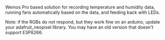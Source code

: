 Wemos Pro based solution for recording temperature and humidity data, running fans automatically based on the data, and feeding back with LEDs.

Note: if the RGBs do not respond, but they work fine on an arduino, update your adafruit_neopixel library. You may have an old version that doesn't support ESP8266.
